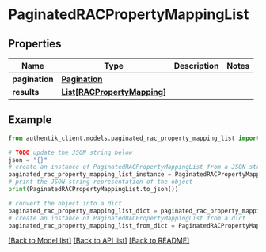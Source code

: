 # PaginatedRACPropertyMappingList


## Properties

Name | Type | Description | Notes
------------ | ------------- | ------------- | -------------
**pagination** | [**Pagination**](Pagination.md) |  | 
**results** | [**List[RACPropertyMapping]**](RACPropertyMapping.md) |  | 

## Example

```python
from authentik_client.models.paginated_rac_property_mapping_list import PaginatedRACPropertyMappingList

# TODO update the JSON string below
json = "{}"
# create an instance of PaginatedRACPropertyMappingList from a JSON string
paginated_rac_property_mapping_list_instance = PaginatedRACPropertyMappingList.from_json(json)
# print the JSON string representation of the object
print(PaginatedRACPropertyMappingList.to_json())

# convert the object into a dict
paginated_rac_property_mapping_list_dict = paginated_rac_property_mapping_list_instance.to_dict()
# create an instance of PaginatedRACPropertyMappingList from a dict
paginated_rac_property_mapping_list_from_dict = PaginatedRACPropertyMappingList.from_dict(paginated_rac_property_mapping_list_dict)
```
[[Back to Model list]](../README.md#documentation-for-models) [[Back to API list]](../README.md#documentation-for-api-endpoints) [[Back to README]](../README.md)


